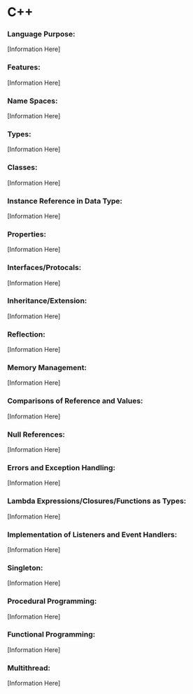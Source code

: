 # C++



### Language Purpose:
  [Information Here]

### Features:
 [Information Here]

### Name Spaces:
 [Information Here]

### Types:
 [Information Here]

### Classes:
 [Information Here]

### Instance Reference in Data Type:
 [Information Here]

### Properties:
 [Information Here]

### Interfaces/Protocals:
 [Information Here]

### Inheritance/Extension:
 [Information Here]

### Reflection:
 [Information Here]

### Memory Management:
 [Information Here]

### Comparisons of Reference and Values:
 [Information Here]

### Null References:
 [Information Here]

### Errors and Exception Handling:
 [Information Here]

### Lambda Expressions/Closures/Functions as Types:
 [Information Here]

### Implementation of Listeners and Event Handlers:
 [Information Here]

### Singleton:
 [Information Here]

### Procedural Programming:
 [Information Here]

### Functional Programming:
 [Information Here]

### Multithread:
 [Information Here]

